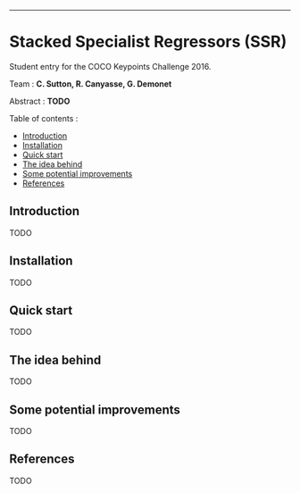 ***

# Stacked Specialist Regressors (SSR)

Student entry for the COCO Keypoints Challenge 2016.

Team : 
**C. Sutton, R. Canyasse, G. Demonet**

Abstract :
**TODO**

Table of contents :

+ [Introduction](#introduction)
+ [Installation](#install)
+ [Quick start](#quickstart)
+ [The idea behind](#idea)
+ [Some potential improvements](#improvements)
+ [References](#references)

<a name="introduction"></a>
## Introduction

TODO

<a name="install"></a>
## Installation

TODO

<a name="quickstart"></a>
## Quick start

TODO

<a name="idea"></a>
## The idea behind

TODO

<a name="improvements"></a>
## Some potential improvements

TODO

<a name="references"></a>
## References

TODO